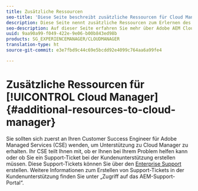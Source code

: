 ```yaml
---
title: Zusätzliche Ressourcen
seo-title: 'Diese Seite beschreibt zusätzliche Ressourcen für Cloud Manager. '
description: Diese Seite nennt zusätzliche Ressourcen zum Erlernen des Umgangs mit Adobe AEM Cloud Manager.
seo-description: Auf dieser Seite erfahren Sie mehr über Adobe AEM Cloud Manager.
uuid: 9aa90a99-f049-422e-9e06-b00b843ed98b
products: SG_EXPERIENCEMANAGER/CLOUDMANAGER
translation-type: ht
source-git-commit: e3e7fbd9c44c69e5bcdd92e4099c764aa6a99fe4

---
```



# Zusätzliche Ressourcen für [!UICONTROL Cloud Manager]{#additional-resources-to-cloud-manager}

Sie sollten sich zuerst an Ihren Customer Success Engineer für Adobe Managed Services (CSE) wenden, um Unterstützung zu Cloud Manager zu erhalten.
Ihr CSE teilt Ihnen mit, ob er Ihnen bei Ihrem Problem helfen kann oder ob Sie ein Support-Ticket bei der Kundenunterstützung erstellen müssen.
Diese Support-Tickets können Sie über den [Enterprise Support](https://helpx.adobe.com/de/contact/enterprise-support.ec.html) erstellen. Weitere Informationen zum Erstellen von Support-Tickets in der Kundenunterstützung finden Sie unter „Zugriff auf das AEM-Support-Portal“.

